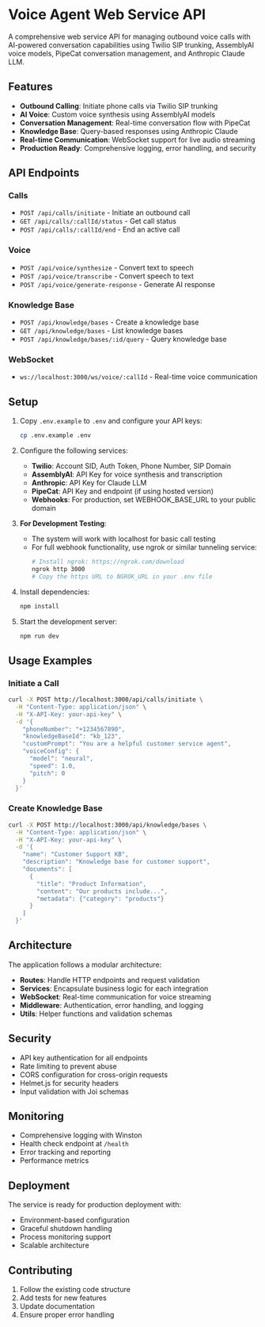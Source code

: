 # Voice Agent Web Service API

A comprehensive web service API for managing outbound voice calls with AI-powered conversation capabilities using Twilio SIP trunking, AssemblyAI voice models, PipeCat conversation management, and Anthropic Claude LLM.

## Features

- **Outbound Calling**: Initiate phone calls via Twilio SIP trunking
- **AI Voice**: Custom voice synthesis using AssemblyAI models
- **Conversation Management**: Real-time conversation flow with PipeCat
- **Knowledge Base**: Query-based responses using Anthropic Claude
- **Real-time Communication**: WebSocket support for live audio streaming
- **Production Ready**: Comprehensive logging, error handling, and security

## API Endpoints

### Calls
- `POST /api/calls/initiate` - Initiate an outbound call
- `GET /api/calls/:callId/status` - Get call status
- `POST /api/calls/:callId/end` - End an active call

### Voice
- `POST /api/voice/synthesize` - Convert text to speech
- `POST /api/voice/transcribe` - Convert speech to text
- `POST /api/voice/generate-response` - Generate AI response

### Knowledge Base
- `POST /api/knowledge/bases` - Create a knowledge base
- `GET /api/knowledge/bases` - List knowledge bases
- `POST /api/knowledge/bases/:id/query` - Query knowledge base

### WebSocket
- `ws://localhost:3000/ws/voice/:callId` - Real-time voice communication

## Setup

1. Copy `.env.example` to `.env` and configure your API keys:
   ```bash
   cp .env.example .env
   ```

2. Configure the following services:
   - **Twilio**: Account SID, Auth Token, Phone Number, SIP Domain
   - **AssemblyAI**: API Key for voice synthesis and transcription
   - **Anthropic**: API Key for Claude LLM
   - **PipeCat**: API Key and endpoint (if using hosted version)
   - **Webhooks**: For production, set WEBHOOK_BASE_URL to your public domain

3. **For Development Testing**: 
   - The system will work with localhost for basic call testing
   - For full webhook functionality, use ngrok or similar tunneling service:
     ```bash
     # Install ngrok: https://ngrok.com/download
     ngrok http 3000
     # Copy the https URL to NGROK_URL in your .env file
     ```

4. Install dependencies:
   ```bash
   npm install
   ```

5. Start the development server:
   ```bash
   npm run dev
   ```

## Usage Examples

### Initiate a Call
```bash
curl -X POST http://localhost:3000/api/calls/initiate \
  -H "Content-Type: application/json" \
  -H "X-API-Key: your-api-key" \
  -d '{
    "phoneNumber": "+1234567890",
    "knowledgeBaseId": "kb_123",
    "customPrompt": "You are a helpful customer service agent",
    "voiceConfig": {
      "model": "neural",
      "speed": 1.0,
      "pitch": 0
    }
  }'
```

### Create Knowledge Base
```bash
curl -X POST http://localhost:3000/api/knowledge/bases \
  -H "Content-Type: application/json" \
  -H "X-API-Key: your-api-key" \
  -d '{
    "name": "Customer Support KB",
    "description": "Knowledge base for customer support",
    "documents": [
      {
        "title": "Product Information",
        "content": "Our products include...",
        "metadata": {"category": "products"}
      }
    ]
  }'
```

## Architecture

The application follows a modular architecture:

- **Routes**: Handle HTTP endpoints and request validation
- **Services**: Encapsulate business logic for each integration
- **WebSocket**: Real-time communication for voice streaming
- **Middleware**: Authentication, error handling, and logging
- **Utils**: Helper functions and validation schemas

## Security

- API key authentication for all endpoints
- Rate limiting to prevent abuse
- CORS configuration for cross-origin requests
- Helmet.js for security headers
- Input validation with Joi schemas

## Monitoring

- Comprehensive logging with Winston
- Health check endpoint at `/health`
- Error tracking and reporting
- Performance metrics

## Deployment

The service is ready for production deployment with:
- Environment-based configuration
- Graceful shutdown handling
- Process monitoring support
- Scalable architecture

## Contributing

1. Follow the existing code structure
2. Add tests for new features
3. Update documentation
4. Ensure proper error handling